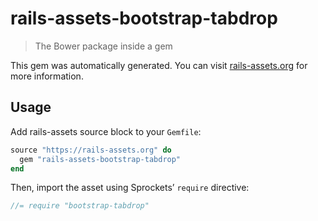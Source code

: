 # rails-assets-bootstrap-tabdrop

> The Bower package inside a gem

This gem was automatically generated. You can visit [rails-assets.org](https://rails-assets.org) for more information.

## Usage

Add rails-assets source block to your `Gemfile`:

```ruby
source "https://rails-assets.org" do
  gem "rails-assets-bootstrap-tabdrop"
end

```

Then, import the asset using Sprockets’ `require` directive:

```js
//= require "bootstrap-tabdrop"
```
